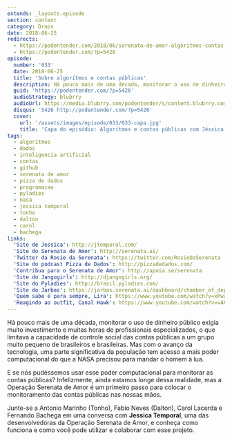 ```yaml
---
extends: _layouts.episode
section: content
category: Drops
date: 2018-06-25
redirects:
  - https://podentender.com/2018/06/serenata-de-amor-algoritmos-contas-publicas.html
  - https://podentender.com/?p=5426
episode:
  number: '033'
  date: 2018-06-25
  title: 'Sobre algorítmos e contas públicas'
  description: Há pouco mais de uma década, monitorar o uso de dinheiro público exigia muito investimento e muitas horas de profissionais especializados, o que limitava a capacidade de controle social das contas públicas a um grupo muito pequeno de brasileiros e brasileiras. Mas com o avanço da tecnologia, uma parte significativa da população tem acesso a mais poder computacional do que a NASA precisou para mandar o homem à lua. 
  guid: 'https://podentender.com/?p=5426'
  audioStrategy: blubrry
  audioUrl: https://media.blubrry.com/podentender/s/content.blubrry.com/podentender/PODEntender_33.mp3
  disqus: '5426 http://podentender.com/?p=5426'
  cover:
    url: '/assets/images/episode/033/033-capa.jpg'
    title: 'Capa do episódio: Algorítmos e contas públicas com Jéssica Temporal'
tags:
  - algoritmos
  - dados
  - inteligencia artificial
  - contas
  - github
  - serenata de amor
  - pizza de dados
  - programacao
  - pyladies
  - nasa
  - jessica temporal
  - tonho
  - dalton
  - carol
  - bachega
links:
  'Site de Jessica': http://jtemporal.com/
  'Site do Serenata de Amor': http://serenata.ai/
  'Twitter da Rosie da Serenata': https://twitter.com/RosieDaSerenata
  'Site do podcast Pizza de Dados': http://pizzadedados.com/
  'Contribua para o Serenata de Amor': http://apoia.se/serenata
  'Site do Jangogirls': http://djangogirls.org/
  'Site do Pyladies': http://brasil.pyladies.com/
  'Site do Jarbas': https://jarbas.serenata.ai/dashboard/chamber_of_deputies/reimbursement/
  'Quem sabe é para sempre, Lira': https://www.youtube.com/watch?v=xPwaSKlYaqM
  'Reagindo ao outfit, Canal Hawk': https://www.youtube.com/watch?v=vAKicWYhdwk
---
```

Há pouco mais de uma década, monitorar o uso de dinheiro público exigia muito investimento e
muitas horas de profissionais especializados, o que limitava a capacidade de controle social das
contas públicas a um grupo muito pequeno de brasileiros e brasileiras.
Mas com o avanço da tecnologia, uma parte significativa da população tem acesso a mais
poder computacional do que a NASA precisou para mandar o homem à lua.

E se nós pudéssemos usar esse poder computacional para monitorar as contas públicas?
Infelizmente, ainda estamos longe dessa realidade, mas a Operação Serenata de Amor é
um primeiro passo para colocar o monitoramento das contas públicas nas nossas mãos.

Junte-se a Antonio Marinho (Tonho), Fabio Neves (Dalton), Carol Lacerda e Fernando Bachega em uma
conversa com **Jessica Temporal**, uma das desenvolvedoras da Operação Serenata de Amor, e conheça
como funciona e como você pode utilizar e colaborar com esse projeto.
